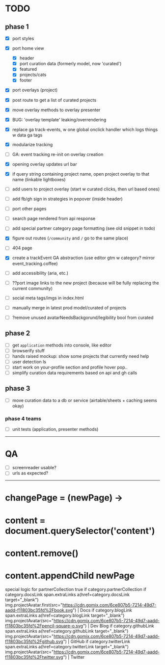 # TODO

## phase 1

- [x] port styles
- [x] port home view
  - [x] header
  - [x] port curation data (formerly model, now 'curated')
  - [x] featured
  - [x] projects/cats
  - [x] footer
- [x] port overlays (project)
- [x] post route to get a list of curated projects
- [x] move overlay methods to overlay presenter
- [x] BUG: 'overlay template' leaking/overrendering

- [x] replace ga track-events, w one global onclick handler which logs things w data ga tags 
- [x] modularize tracking

- [ ] GA: event tracking re-init on overlay creation

- [x] opening overlay updates url bar
- [x] if query string containing project name, open project overlay to that name (linkable lightboxes)

- [ ] add users to project overlay (start w curated clicks, then url based ones)

- [ ] add fb/gh sign in strategies in popover (inside header)

- [ ] port other pages

- [ ] search page rendered from api response
- [ ] add special partner category page formatting (see old snippet in todo)
- [x] figure out routes (`/community` and `/` go to the same place)
- [ ] 404 page
- [x] create a trackEvent GA abstraction (use editor gtm w category? mirror event_tracking.coffee)
- [ ] add accessibility (aria, etc.)

- [ ] ??port image links to the new project (because will be fully replacing the current community)

- [ ] social meta tags/imgs in index.html

- [ ] manually merge in latest prod model/curated of projects
- [ ] ?remove unused avatarNeedsBackgorund/legibility bool from curated


## phase 2

- [ ] get `application` methods into console, like editor
- [ ] browserify stuff
- [ ] hands raised mockup: show some projects that currently need help
- [ ] user detection ls
- [ ] start work on your-profile section and profile hover pop..
- [ ] simplify curation data requirements based on api and gh calls

## phase 3

- [ ] move curation data to a db or service (airtable/sheets + caching seems okay)

### phase 4 teams

- [ ] unit tests (application, presenter methods)

---------------------

# QA

- [ ] screenreader usable?
- [ ] urls as expected?

----------------


# changePage = (newPage) ->
#   content = document.querySelector('content')
#   content.remove()
#   content.appendChild newPage


special logic for partnerCollection true
            if category.partnerCollection
              if category.docsLink
                span.extraLinks
                  a(href=category.docsLink target="_blank")
                    img.projectAvatar.first(src="https://cdn.gomix.com/6ce807b5-7214-49d7-aadd-f11803bc35fd%2Fbook.svg")
                    | Docs
              if category.blogLink
                span.extraLinks
                  a(href=category.blogLink target="_blank")
                    img.projectAvatar(src="https://cdn.gomix.com/6ce807b5-7214-49d7-aadd-f11803bc35fd%2Fpencil-square-o.svg")
                    | Dev Blog
              if category.githubLink
                span.extraLinks
                  a(href=category.githubLink target="_blank")
                    img.projectAvatar(src="https://cdn.gomix.com/6ce807b5-7214-49d7-aadd-f11803bc35fd%2Fgithub.svg")
                    | GitHub
              if category.twitterLink
                span.extraLinks
                  a(href=category.twitterLink target="_blank")
                    img.projectAvatar(src="https://cdn.gomix.com/6ce807b5-7214-49d7-aadd-f11803bc35fd%2Ftwitter.svg")
                    | Twitter  
